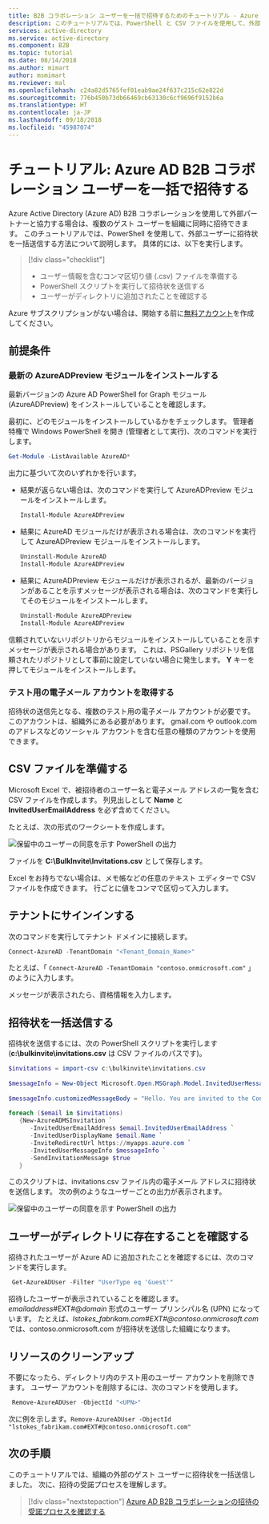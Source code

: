 ```yaml
---
title: B2B コラボレーション ユーザーを一括で招待するためのチュートリアル - Azure Active Directory | Microsoft Docs
description: このチュートリアルでは、PowerShell と CSV ファイルを使用して、外部の Azure AD B2B コラボレーション ユーザーに招待状を一括送信する方法について説明します。
services: active-directory
ms.service: active-directory
ms.component: B2B
ms.topic: tutorial
ms.date: 08/14/2018
ms.author: mimart
author: msmimart
ms.reviewer: mal
ms.openlocfilehash: c24a82d5765fef01eab9ae24f637c215c62e822d
ms.sourcegitcommit: 776b450b73db66469cb63130c6cf9696f9152b6a
ms.translationtype: HT
ms.contentlocale: ja-JP
ms.lasthandoff: 09/18/2018
ms.locfileid: "45987074"
---
```

# <a name="tutorial-bulk-invite-azure-ad-b2b-collaboration-users"></a>チュートリアル: Azure AD B2B コラボレーション ユーザーを一括で招待する

Azure Active Directory (Azure AD) B2B コラボレーションを使用して外部パートナーと協力する場合は、複数のゲスト ユーザーを組織に同時に招待できます。 このチュートリアルでは、PowerShell を使用して、外部ユーザーに招待状を一括送信する方法について説明します。 具体的には、以下を実行します。

> [!div class="checklist"]
> * ユーザー情報を含むコンマ区切り値 (.csv) ファイルを準備する
> * PowerShell スクリプトを実行して招待状を送信する
> * ユーザーがディレクトリに追加されたことを確認する

Azure サブスクリプションがない場合は、開始する前に[無料アカウント](https://azure.microsoft.com/free/?WT.mc_id=A261C142F)を作成してください。 

## <a name="prerequisites"></a>前提条件

### <a name="install-the-latest-azureadpreview-module"></a>最新の AzureADPreview モジュールをインストールする
最新バージョンの Azure AD PowerShell for Graph モジュール (AzureADPreview) をインストールしていることを確認します。 

最初に、どのモジュールをインストールしているかをチェックします。 管理者特権で Windows PowerShell を開き (管理者として実行)、次のコマンドを実行します。
 
````powershell  
Get-Module -ListAvailable AzureAD*
````

出力に基づいて次のいずれかを行います。

- 結果が返らない場合は、次のコマンドを実行して AzureADPreview モジュールをインストールします。
  
   ````powershell  
   Install-Module AzureADPreview
   ````
- 結果に AzureAD モジュールだけが表示される場合は、次のコマンドを実行して AzureADPreview モジュールをインストールします。 

   ````powershell 
   Uninstall-Module AzureAD 
   Install-Module AzureADPreview 
   ````
- 結果に AzureADPreview モジュールだけが表示されるが、最新のバージョンがあることを示すメッセージが表示される場合は、次のコマンドを実行してそのモジュールをインストールします。 

   ````powershell 
   Uninstall-Module AzureADPreview 
   Install-Module AzureADPreview 
  ````

信頼されていないリポジトリからモジュールをインストールしていることを示すメッセージが表示される場合があります。 これは、PSGallery リポジトリを信頼されたリポジトリとして事前に設定していない場合に発生します。 **Y** キーを押してモジュールをインストールします。

### <a name="get-test-email-accounts"></a>テスト用の電子メール アカウントを取得する

招待状の送信先となる、複数のテスト用の電子メール アカウントが必要です。 このアカウントは、組織外にある必要があります。 gmail.com や outlook.com のアドレスなどのソーシャル アカウントを含む任意の種類のアカウントを使用できます。

## <a name="prepare-the-csv-file"></a>CSV ファイルを準備する

Microsoft Excel で、被招待者のユーザー名と電子メール アドレスの一覧を含む CSV ファイルを作成します。 列見出しとして **Name** と **InvitedUserEmailAddress** を必ず含めてください。 

たとえば、次の形式のワークシートを作成します。


![保留中のユーザーの同意を示す PowerShell の出力](media/tutorial-bulk-invite/AddUsersExcel.png)

ファイルを **C:\BulkInvite\Invitations.csv** として保存します。 

Excel をお持ちでない場合は、メモ帳などの任意のテキスト エディターで CSV ファイルを作成できます。 行ごとに値をコンマで区切って入力します。 

## <a name="sign-in-to-your-tenant"></a>テナントにサインインする

次のコマンドを実行してテナント ドメインに接続します。

```powershell
Connect-AzureAD -TenantDomain "<Tenant_Domain_Name>"
```
たとえば、「 `Connect-AzureAD -TenantDomain "contoso.onmicrosoft.com"` 」のように入力します。

メッセージが表示されたら、資格情報を入力します。

## <a name="send-bulk-invitations"></a>招待状を一括送信する

招待状を送信するには、次の PowerShell スクリプトを実行します (**c:\bulkinvite\invitations.csv** は CSV ファイルのパスです)。 

```powershell
$invitations = import-csv c:\bulkinvite\invitations.csv
   
$messageInfo = New-Object Microsoft.Open.MSGraph.Model.InvitedUserMessageInfo
   
$messageInfo.customizedMessageBody = "Hello. You are invited to the Contoso organization."
   
foreach ($email in $invitations) 
   {New-AzureADMSInvitation `
      -InvitedUserEmailAddress $email.InvitedUserEmailAddress `
      -InvitedUserDisplayName $email.Name `
      -InviteRedirectUrl https://myapps.azure.com `
      -InvitedUserMessageInfo $messageInfo `
      -SendInvitationMessage $true
   }
```
このスクリプトは、invitations.csv ファイル内の電子メール アドレスに招待状を送信します。 次の例のようなユーザーごとの出力が表示されます。

![保留中のユーザーの同意を示す PowerShell の出力](media/tutorial-bulk-invite/B2BBulkImport.png)

## <a name="verify-users-exist-in-the-directory"></a>ユーザーがディレクトリに存在することを確認する

招待されたユーザーが Azure AD に追加されたことを確認するには、次のコマンドを実行します。
```powershell
 Get-AzureADUser -Filter "UserType eq 'Guest'"
```
招待したユーザーが表示されていることを確認します。*emailaddress*#EXT#@*domain* 形式のユーザー プリンシパル名 (UPN) になっています。 たとえば、*lstokes_fabrikam.com#EXT#@contoso.onmicrosoft.com* では、contoso.onmicrosoft.com が招待状を送信した組織になります。

## <a name="clean-up-resources"></a>リソースのクリーンアップ

不要になったら、ディレクトリ内のテスト用のユーザー アカウントを削除できます。 ユーザー アカウントを削除するには、次のコマンドを使用します。

```powershell
 Remove-AzureADUser -ObjectId "<UPN>"
```
次に例を示します。`Remove-AzureADUser -ObjectId "lstokes_fabrikam.com#EXT#@contoso.onmicrosoft.com"`


## <a name="next-steps"></a>次の手順
このチュートリアルでは、組織の外部のゲスト ユーザーに招待状を一括送信しました。 次に、招待の受諾プロセスを理解します。

> [!div class="nextstepaction"]
> [Azure AD B2B コラボレーションの招待の受諾プロセスを確認する](redemption-experience.md)

